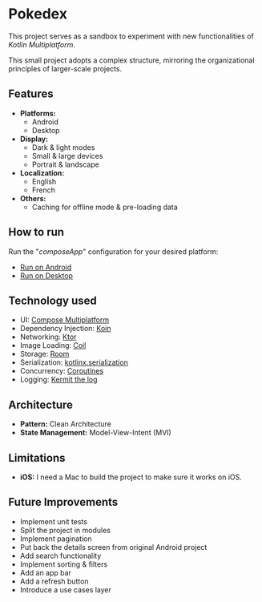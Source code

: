 # Pokedex

This project serves as a sandbox to experiment with new functionalities of *Kotlin Multiplatform*.

This small project adopts a complex structure, mirroring the organizational principles of
larger-scale projects.

## Features

- **Platforms:**
    - Android
    - Desktop
- **Display:**
    - Dark & light modes
    - Small & large devices
    - Portrait & landscape
- **Localization:**
    - English
    - French
- **Others:**
    - Caching for offline mode & pre-loading data

## How to run

Run the "*composeApp*" configuration for your desired platform:

- [Run on Android](https://www.jetbrains.com/help/kotlin-multiplatform-dev/compose-multiplatform-create-first-app.html#run-your-application-on-android)
- [Run on Desktop](https://www.jetbrains.com/help/kotlin-multiplatform-dev/compose-multiplatform-create-first-app.html#run-your-application-on-desktop)

## Technology used

- UI: [Compose Multiplatform](https://www.jetbrains.com/lp/compose-multiplatform/)
- Dependency Injection: [Koin](https://insert-koin.io/)
- Networking: [Ktor](https://ktor.io/)
- Image Loading: [Coil](https://coil-kt.github.io/coil/)
- Storage: [Room](https://developer.android.com/kotlin/multiplatform/room)
- Serialization: [kotlinx.serialization](https://kotlinlang.org/docs/serialization.html)
- Concurrency: [Coroutines](https://kotlinlang.org/docs/coroutines-overview.html)
- Logging: [Kermit the log](https://kermit.touchlab.co/docs/)

## Architecture

- **Pattern:** Clean Architecture
- **State Management:** Model-View-Intent (MVI)

## Limitations

- **iOS:** I need a Mac to build the project to make sure it works on iOS.

## Future Improvements

- Implement unit tests
- Split the project in modules
- Implement pagination
- Put back the details screen from original Android project
- Add search functionality
- Implement sorting & filters
- Add an app bar
- Add a refresh button
- Introduce a use cases layer
